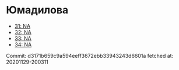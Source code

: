 # Юмадилова
- [31: NA](31.md)
- [32: NA](32.md)
- [33: NA](33.md)
- [34: NA](34.md)

Commit: d3171b659c9a594eeff3672ebb33943243d6601a
 fetched at: 20201129-200311
